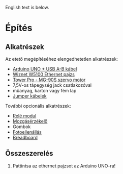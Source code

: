 English text is below.

# Építés
## Alkatrészek
Az etető megépítéséhez elengedhetetlen alkatrészek:
- [Arduino UNO + USB A-B kábel](https://www.hestore.hu/prod_10035528.html)
- [Wiznet W5100 Ethernet pajzs](https://www.hestore.hu/prod_10036777.html)
- [Tower Pro - MG-90S szervo motor](https://www.hestore.hu/prod_10035810.html)
- 7,5V-os tápegység jack csatlakozóval
- műanyag, karton vagy fém lap
- [Jumper kábelek](https://hobbielektronikabolt.hu/spd/CABL403/40-db-Szines-Breadboard-Jumper-kabel-20-cm-Arduino)

További opcionális alkatrészek:
- [Relé modul](https://hobbielektronikabolt.hu/spd/RLY002/Rele-modul-ket-reles)
- [Mozgásérzékelő](https://hobbielektronikabolt.hu/spd/PIR001/Mozgaserzekelo-szenor-PIR-HC-SR501)
- Gombok
- [Fotoellenállás](https://hobbielektronikabolt.hu/spd/PHT001/Fotoellenallas-5mm-es-szenzor-Arduino-hoz)
- [Breadboard](https://hobbielektronikabolt.hu/spd/BRD170/Breadboard-Arduino-hoz-170-csatlakozasos-Dugaszolo)

## Összeszerelés
1. Pattintsa az ethernet pajzsot az Arduino UNO-ra!
